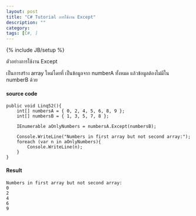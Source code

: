 ```yaml
---
layout: post
title: "C# Tutorial การใช้งาน Except"
description: ""
category: 
tags: [C#, ]
---
```

{% include JB/setup %}

ตัวอย่างการใช้งาน Except 

เป็นการสร้าง array ใหม่โดยที่ เป็นข้อมูลจาก numberA ทั้งหมด แล้วข้อมูลต้องไม่มีใน numberB ด้วย

#### source code
	public void Linq52(){
		int[] numbersA = { 0, 2, 4, 5, 6, 8, 9 };
		int[] numbersB = { 1, 3, 5, 7, 8 };
	
		IEnumerable aOnlyNumbers = numbersA.Except(numbersB);
	
		Console.WriteLine("Numbers in first array but not second array:");
		foreach (var n in aOnlyNumbers){
			Console.WriteLine(n);
		}
	}

#### Result

	Numbers in first array but not second array:
	0
	2
	4
	6
	9